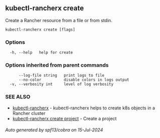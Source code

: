 ## kubectl-rancherx create

Create a Rancher resource from a file or from stdin.

```
kubectl-rancherx create [flags]
```

### Options

```
  -h, --help   help for create
```

### Options inherited from parent commands

```
      --log-file string   print logs to file
      --no-color          disable colors in logs output
  -v, --verbosity int     level of log verbosity
```

### SEE ALSO

* [kubectl-rancherx](kubectl-rancherx.md)	 - kubectl-rancherx helps to create k8s objects in a Rancher cluster
* [kubectl-rancherx create project](kubectl-rancherx_create_project.md)	 - Create a project

###### Auto generated by spf13/cobra on 15-Jul-2024
